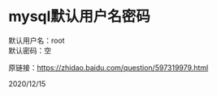# mysql默认用户名密码

默认用户名：root  
默认密码：空  


原链接：https://zhidao.baidu.com/question/597319979.html  


2020/12/15  

